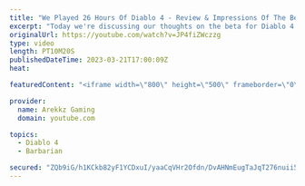 ```yaml
---
title: "We Played 26 Hours Of Diablo 4 - Review & Impressions Of The Beta, Sorcerer & Barbarian Gameplay"
excerpt: "Today we're discussing our thoughts on the beta for Diablo 4 and giving you a first impressions style review on playing as the ..."
originalUrl: https://youtube.com/watch?v=JP4fiZWczzg
type: video
length: PT10M20S
publishedDateTime: 2023-03-21T17:00:09Z
heat: 

featuredContent: "<iframe width=\"800\" height=\"500\" frameborder=\"0\" src=\"https://www.youtube.com/embed/JP4fiZWczzg\" allow=\"accelerometer; autoplay; encrypted-media; gyroscope; picture-in-picture\" allowfullscreen></iframe>"

provider:
  name: Arekkz Gaming
  domain: youtube.com

topics:
  - Diablo 4
  - Barbarian

secured: "ZQb9iG/h1KCkb82yF1YCDxuI/yaaCqVHr2Ofdn/DvAHNmEugTaJqT276nuii5AeV2mNmXMnLvRycCLNtMnIrcUA5Lu2UQL8fsIRCodHdjq5g0KMNTbUDbdBEtUtyA7VSR08osYagEQifuGKPzXQnZ6OcWH5fKVlSGrF5nFFR6H3e+Mtlh+G7Je8G+kTqzbQ6YxylaBLunCM5CKRNCzW8qjQcGX7+t1eq9dNuuXz7luR+JrFbBNA2CHKagAtVvc7yhxN8U1CZ+87pRSLsTdw0PzAaK3jUyrgj1NyvYUkE4zUngw+tB8KgzbG8IcBvCgJRaHluB2Pzw3Jb0IXbZT9bhzzAFn0DO6DrQw4qM+LmOdC8NVx1SScKp1sI9M3FBoHQTY8ayWTiQQFhVxlK+B4i8w==;LAONXe3n5Gv31R5GmpTvog=="
---
```


